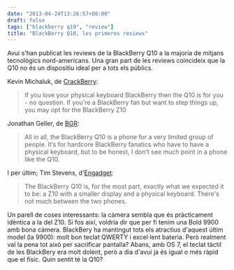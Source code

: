 ```yaml
---
date: "2013-04-24T13:26:57+00:00"
draft: false
tags: ["blackberry q10", "review"]
title: "BlackBerry Q10, les primeres reviews"
---
```

Avui s'han publicat les reviews de la BlackBerry Q10 a la majoria de mitjans tecnològics nord-americans. Una gran part de les reviews coincideix que la Q10 no és un dispositiu ideal per a tots els públics.

Kevin Michaluk, de [CrackBerry](http://crackberry.com/blackberry-q10-review):

 > If you love your physical keyboard BlackBerry then the Q10 is for you - no question. If you're a BlackBerry fan but want to step things up, you may opt for the BlackBerry Z10

Jonathan Geller, de [BGR](http://bgr.com/2013/04/23/blackberry-q10-review-459545/):

 > All in all, the BlackBerry Q10 is a phone for a very limited group of people. It’s for hardcore BlackBerry fanatics who have to have a physical keyboard, but to be honest, I don’t see much point in a phone like the Q10.

I per últim; Tim Stevens, d'[Engadget](http://www.engadget.com/2013/04/23/blackberry-q10-review/):

 > The BlackBerry Q10 is, for the most part, exactly what we expected it to be: a Z10 with a smaller display and a physical keyboard. There's not much between the two phones.

Un parell de coses interessants: la càmera sembla que és pràcticament idèntica a la del Z10. Si fos així, voldria dir que per fi tenim una Bold 9900 amb bona càmera. BlackBery ha mantingut tots els atractius d'aquest últim model (la 9900): molt bon teclat QWERTY i excel·lent bateria. Però realment val la pena tot això per sacrificar pantalla? Abans, amb OS 7, el teclat tàctil de les BlackBery era molt dolent, però a dia d'avui ja és igual o més ràpid que el físic. Quin sentit té la Q10?